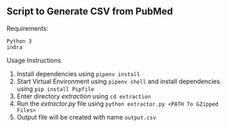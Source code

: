 ## Script to Generate CSV from PubMed
Requirements:
	
	Python 3
	indra

Usage Instructions

 1. Install dependencies using `pipenv install`
 2. Start Virtual Environment using `pipenv shell` and install dependencies using `pip install Pipfile`
 3. Enter directory *extraction* using `cd extraction`
 4. Run the *extractor.py* file using `python extractor.py <PATH To GZipped Files>`
 5. Output file will be created with name `output.csv`